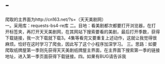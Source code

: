 # -
爬取的主界面为http://cn163.net/?s=（天天美剧网）    
一。采用库：requests-bs4-re库
二。目地：看美剧都次都要打开浏览器，在打开标签夹，再打开天天美剧网，在其网站下搜索要看的美剧，最后打开季数，获得下载链接，我一次下载就下载3。4集等看完又要重复上述动作，这就让我觉得很麻烦。恰好在这时学习了爬虫，因此写了这个小程序加深学习。
三。思路：如要爬取纸牌屋第一季则先获得天天美剧纸牌屋主界面，在主界面下搜索第一季的链接地址，进入第一季页面获得下载链接。四。如果有BUG请告诉我
